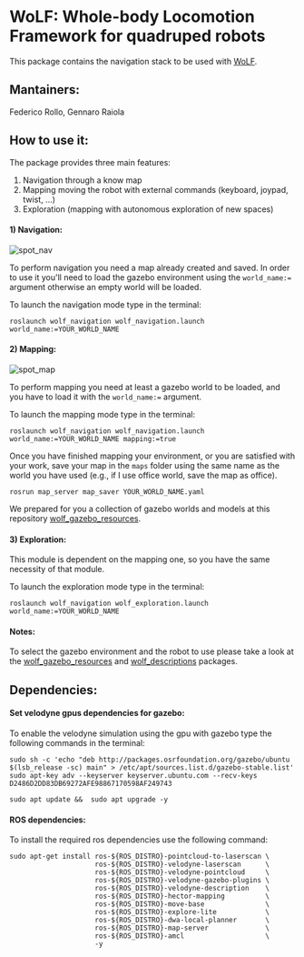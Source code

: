# WoLF: Whole-body Locomotion Framework for quadruped robots

This package contains the navigation stack to be used with [WoLF](https://github.com/graiola/wolf-setup).

## Mantainers:

Federico Rollo, Gennaro Raiola

## How to use it:
The package provides three main features:
1) Navigation through a know map
2) Mapping moving the robot with external commands (keyboard, joypad, twist, ...)
3) Exploration (mapping with autonomous exploration of new spaces)

#### 1) Navigation:

![spot_nav](https://user-images.githubusercontent.com/76060218/153372357-cba270e2-ee80-4032-a45b-91c43fe6bcfb.png)

To perform navigation you need a map already created and saved. In order to use it you'll need to load the gazebo 
environment using the ```world_name:=``` argument otherwise an empty world will be loaded.

To launch the navigation mode type in the terminal:
```
roslaunch wolf_navigation wolf_navigation.launch world_name:=YOUR_WORLD_NAME
```
#### 2) Mapping:

![spot_map](https://user-images.githubusercontent.com/76060218/153372856-dcd3450b-5202-4e4e-8b88-dd97eb1b3142.png)

To perform mapping you need at least a gazebo world to be loaded, and you have to load it with the ```world_name:=``` 
argument. 

To launch the mapping mode type in the terminal:
```
roslaunch wolf_navigation wolf_navigation.launch world_name:=YOUR_WORLD_NAME mapping:=true
```

Once you have finished mapping your environment, or you are satisfied with your work, save your map in the ```maps```
folder using the same name as the world you have used (e.g., if I use office world, save the map as office).

```
rosrun map_server map_saver YOUR_WORLD_NAME.yaml
```

We prepared for you a collection of gazebo worlds and models at this repository [wolf_gazebo_resources](https://github.com/graiola/wolf_gazebo_resources).

#### 3) Exploration:
This module is dependent on the mapping one, so you have the same necessity of that module.

To launch the exploration mode type in the terminal:
```
roslaunch wolf_navigation wolf_exploration.launch world_name:=YOUR_WORLD_NAME
```

#### Notes:

To select the gazebo environment and the robot to use please take a look at the [wolf_gazebo_resources](https://github.com/graiola/wolf_gazebo_resources) and
[wolf_descriptions](https://github.com/graiola/wolf_descriptions) packages.

## Dependencies:

#### Set velodyne gpus dependencies for gazebo:

To enable the velodyne simulation using the gpu with gazebo type the following commands in the terminal: 
 ```
 sudo sh -c 'echo "deb http://packages.osrfoundation.org/gazebo/ubuntu $(lsb_release -sc) main" > /etc/apt/sources.list.d/gazebo-stable.list'
 sudo apt-key adv --keyserver keyserver.ubuntu.com --recv-keys D2486D2DD83DB69272AFE98867170598AF249743
 ```
 ```
 sudo apt update &&  sudo apt upgrade -y
 ```

#### ROS dependencies:

To install the required ros dependencies use the following command:

```
sudo apt-get install ros-${ROS_DISTRO}-pointcloud-to-laserscan \
                     ros-${ROS_DISTRO}-velodyne-laserscan      \
                     ros-${ROS_DISTRO}-velodyne-pointcloud     \
                     ros-${ROS_DISTRO}-velodyne-gazebo-plugins \
                     ros-${ROS_DISTRO}-velodyne-description    \
                     ros-${ROS_DISTRO}-hector-mapping          \
                     ros-${ROS_DISTRO}-move-base               \
                     ros-${ROS_DISTRO}-explore-lite            \
                     ros-${ROS_DISTRO}-dwa-local-planner       \
                     ros-${ROS_DISTRO}-map-server              \
                     ros-${ROS_DISTRO}-amcl                    \
                     -y
```
